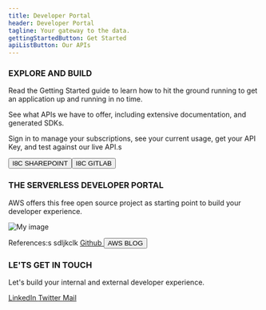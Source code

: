 ```yaml
---
title: Developer Portal
header: Developer Portal
tagline: Your gateway to the data.
gettingStartedButton: Get Started
apiListButton: Our APIs
---
```


### EXPLORE AND BUILD

Read the Getting Started guide to learn how to hit the ground running to get an application up and running in no time.

See what APIs we have to offer, including extensive documentation, and generated SDKs.

Sign in to manage your subscriptions, see your current usage, get your API Key, and test against our live API.s

[<button class="ui button">I8C SHAREPOINT</button>](https://aws.amazon.com/api-gateway/)[<button class="ui button">I8C GITLAB</button>](https://aws.amazon.com/api-gateway/)

### THE SERVERLESS DEVELOPER PORTAL

AWS offers this free open source project as starting point to build your developer experience.

![My image](https://d2908q01vomqb2.cloudfront.net/1b6453892473a467d07372d45eb05abc2031647a/2019/02/08/dev-portal-arch.png)

References:s
sdljkclk
<a href="https://github.com/awslabs/aws-api-gateway-developer-portal" target="_blank" class="ui button">
  <i class="github icon"></i>
  Github
</a>
[<button class="ui github button"><i class="github icon"></i>AWS BLOG</button>](https://aws.amazon.com/blogs/compute/deploying-a-personalized-api-gateway-serverless-developer-portal/)


### LE'TS GET IN TOUCH
Let's build your internal and external developer experience. 

<a href="https://www.linkedin.com/company/i8c/" target="_blank" class="ui linkedin button">
  <i class="linkedin icon"></i>
  LinkedIn
</a>
<a href="https://twitter.com/i8c/" target="_blank" class="ui twitter button">
  <i class="twitter icon"></i>
  Twitter
</a>
<a href="mailto:samuel.vandecasteele@i8c.be" target="_blank" class="ui twitter button">Mail</a>
